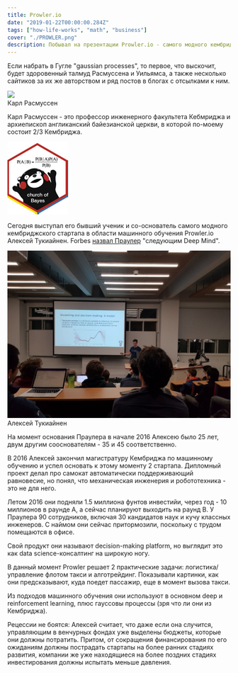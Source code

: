 ```yaml
---
title: Prowler.io
date: "2019-01-22T00:00:00.284Z"
tags: ["how-life-works", "math", "business"]
cover: "./PROWLER.png"
description: Побывал на презентации Prowler.io - самого модного кембриджского стартапа.
---
```


<!-- https://images.startups.co.uk/wp-content/uploads/2016/10/PROWLER.png -->
<div>
  <p>
    Если набрать в Гугле "gaussian processes", то первое, что выскочит, будет здоровенный талмуд Расмуссена и
    Уильямса, а также несколько сайтиков за их же авторством и ряд постов в блогах с отсылками к ним.
  </p>
  <img src="http://mlg.eng.cam.ac.uk/carl/icons/carl3.jpg" class="img-responsive center-block"></img>
  <div class="caption text-center">Карл Расмуссен</div>
  <p>
    Карл Расмуссен - это профессор инженерного факультета Кебмриджа и архиепископ англиканский байезианской церкви,
    в которой по-моему состоит 2/3 Кембриджа.
  </p>
  <img src="Church_of_Bayes.png" class="img-responsive center-block"></img>
  <p>
    Сегодня выступал его бывший ученик и со-основатель самого модного кембриджского стартапа в области машинного
    обучения Prowler.io Алексей Тукиайнен. Forbes <a href="https://www.forbes.com/sites/parmyolson/2018/07/16/ai-startup-deepmind-google-prowler/">назвал Праулер</a> "следующим Deep Mind".
  </p>
  <img src="2019-01-24 22.11.49.jpg" class="img-responsive center-block"></img>
  <div class="caption text-center">Алексей Тукиайнен</div>
  <p>
    На момент основания Праулера в начале 2016 Алексею было 25 лет, двум другим сооснователям -
    35 и 45 соответственно.
  </p>
  <p>
    В 2016 Алексей закончил магистратуру Кембриджа по машинному обучению и успел основать к этому моменту
    2 стартапа. Дипломный проект делал про самокат автоматически поддерживающий равновесие, но понял, что
    механическая инженерия и робототехника - это не для него.
  </p>
  <p>
    Летом 2016 они подняли 1.5 миллиона фунтов инвестийи, через год - 10 миллионов в раунде А, а сейчас планируют
    выходить на раунд B. У Праулера 90 сотрудников, включая 30 кандидатов наук и кучу классных инженеров. С
    наймом они сейчас притормозили, поскольку с трудом помещаются в офисе.
  </p>
  <p>
    Свой продукт они называют decision-making platform, но выглядит это как data science-консалтинг
    на широкую ногу.
  </p>
  <p>
    В данный момент Prowler решает 2 практические задачи: логистика/управление флотом такси и
    алготрейдинг. Показывали картинки, как они предсказывают, куда поедет пассажир, еще в момент
    вызова такси.
  </p>
  <p>
    Из подходов машинного обучения они используют в основном deep и reinforcement learning, плюс
    гауссовы процессы (зря что ли они из Кембриджа).
  </p>
  <p>
    Рецессии не боятся: Алексей считает, что даже если она случится, управляющим в венчурных фондах уже
    выделены бюджеты, которые они должны потратить. Притом, от сокращения финансирования по его ожиданиям
    должны пострадать стартапы на более ранних стадиях развития, компании же уже находящиеся на более
    поздних стадиях инвестирования должны испытать меньше давления.
  </p>
</div>